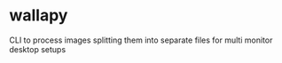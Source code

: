 # wallapy
CLI to process images splitting them into separate files for multi monitor desktop setups
